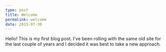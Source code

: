 ```yaml
---
type: post
title: Welcome
permalink: welcome
date: 2015-07-30
---
```


Hello! This is my first blog post. I've been rolling with the same old site for the last couple of years and I decided it was best to take a new approach.
